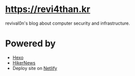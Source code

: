 # https://revi4than.kr
revival0n's blog about computer security and infrastructure.

# Powered by
* [Hexo](https://github.com/hexojs/hexo)
* [HikerNews](https://github.com/iTimeTraveler/hexo-theme-hiker)
* Deploy site on [Netlify](https://www.netlify.com/)
